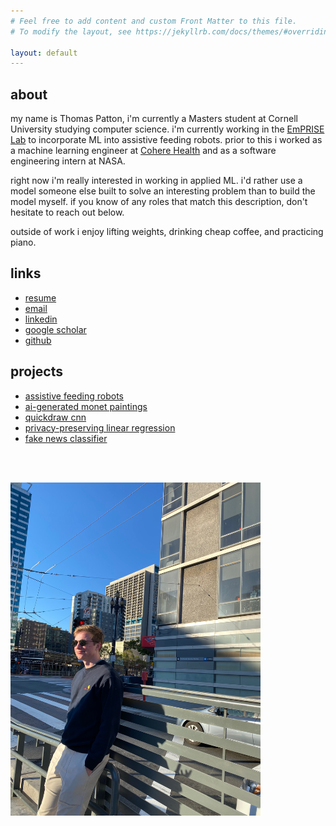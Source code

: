 ```yaml
---
# Feel free to add content and custom Front Matter to this file.
# To modify the layout, see https://jekyllrb.com/docs/themes/#overriding-theme-defaults

layout: default
---
```


## about
my name is Thomas Patton, i'm currently a Masters student at Cornell University studying computer science. i'm currently working in the [EmPRISE Lab](https://emprise.cs.cornell.edu/) to incorporate ML into assistive feeding robots. prior to this i worked as a machine learning engineer at [Cohere Health](https://coherehealth.com/) and as a software engineering intern at NASA. 

right now i'm really interested in working in applied ML. i'd rather use a model someone else built to solve an interesting problem than to build the model myself. if you know of any roles that match this description, don't hesitate to reach out below.

outside of work i enjoy lifting weights, drinking cheap coffee, and practicing piano. 

## links
* [resume](assets/res5.pdf)
* [email](mailto:tjpatton1@gmail.com)
* [linkedin](https://www.linkedin.com/in/thomas-patton-281901152/)
* [google scholar](https://scholar.google.co.uk/citations?hl=en&user=Ksj2yQcAAAAJ)
* [github](https://github.com/thomaspttn)

## projects
* [assistive feeding robots](https://www.youtube.com/watch?v=YkBCLAD-M74&ab_channel=EmPRISELab)
* [ai-generated monet paintings](https://github.com/thomaspttn/dcgan)
* [quickdraw cnn](https://github.com/thomaspttn/quickdrawcnn)
* [privacy-preserving linear regression](https://github.com/thomaspttn/privlinreg)
* [fake news classifier](https://github.com/thpthp1/NewsNeuralizer)



<br><br/>


<img src="assets/IMG_4410.jpeg" alt="drawing" width="400"/>
